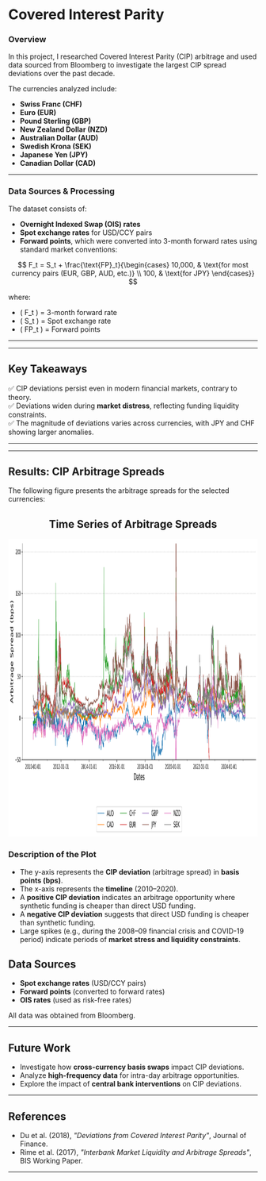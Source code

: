 # **Covered Interest Parity**

### **Overview**
In this project, I researched Covered Interest Parity (CIP) arbitrage and used data sourced from Bloomberg to investigate the largest CIP spread deviations over the past decade.

The currencies analyzed include:
- **Swiss Franc (CHF)**
- **Euro (EUR)**
- **Pound Sterling (GBP)**
- **New Zealand Dollar (NZD)**
- **Australian Dollar (AUD)**
- **Swedish Krona (SEK)**
- **Japanese Yen (JPY)**
- **Canadian Dollar (CAD)**

---

### **Data Sources & Processing**
The dataset consists of:
- **Overnight Indexed Swap (OIS) rates**  
- **Spot exchange rates** for USD/CCY pairs  
- **Forward points**, which were converted into 3-month forward rates using standard market conventions:

$$
F_t = S_t + \frac{\text{FP}_t}{\begin{cases} 
    10,000, & \text{for most currency pairs (EUR, GBP, AUD, etc.)} \\
    100, & \text{for JPY}
\end{cases}}
$$

where:  
- \( F_t \) = 3-month forward rate  
- \( S_t \) = Spot exchange rate  
- \( FP_t \) = Forward points  

---

---

## **Key Takeaways**
✅ CIP deviations persist even in modern financial markets, contrary to theory.  
✅ Deviations widen during **market distress**, reflecting funding liquidity constraints.  
✅ The magnitude of deviations varies across currencies, with JPY and CHF showing larger anomalies.  

---

---

## **Results: CIP Arbitrage Spreads**
The following figure presents the arbitrage spreads for the selected currencies:

<h2 align="center">Time Series of Arbitrage Spreads</h2>

<p align="center">
    <img src="tables/spread_plot_recent.png" width="1000" height="600">
</p>

### **Description of the Plot**
- The y-axis represents the **CIP deviation** (arbitrage spread) in **basis points (bps)**.
- The x-axis represents the **timeline** (2010–2020).
- A **positive CIP deviation** indicates an arbitrage opportunity where synthetic funding is cheaper than direct USD funding.
- A **negative CIP deviation** suggests that direct USD funding is cheaper than synthetic funding.
- Large spikes (e.g., during the 2008–09 financial crisis and COVID-19 period) indicate periods of **market stress and liquidity constraints**.


## **Data Sources**
- **Spot exchange rates** (USD/CCY pairs)
- **Forward points** (converted to forward rates)
- **OIS rates** (used as risk-free rates)

All data was obtained from Bloomberg.

---

## **Future Work**
- Investigate how **cross-currency basis swaps** impact CIP deviations.
- Analyze **high-frequency data** for intra-day arbitrage opportunities.
- Explore the impact of **central bank interventions** on CIP deviations.

---

## **References**
- Du et al. (2018), *"Deviations from Covered Interest Parity"*, Journal of Finance.
- Rime et al. (2017), *"Interbank Market Liquidity and Arbitrage Spreads"*, BIS Working Paper.

---
